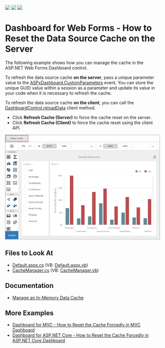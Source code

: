 <!-- default badges list -->
![](https://img.shields.io/endpoint?url=https://codecentral.devexpress.com/api/v1/VersionRange/188188660/21.2.4%2B)
[![](https://img.shields.io/badge/Open_in_DevExpress_Support_Center-FF7200?style=flat-square&logo=DevExpress&logoColor=white)](https://supportcenter.devexpress.com/ticket/details/T828692)
[![](https://img.shields.io/badge/📖_How_to_use_DevExpress_Examples-e9f6fc?style=flat-square)](https://docs.devexpress.com/GeneralInformation/403183)
<!-- default badges end -->

# Dashboard for Web Forms - How to Reset the Data Source Cache on the Server

The following example shows how you can manage the cache in the ASP.NET Web Forms Dashboard control.

To refresh the data source cache **on the server**, pass a unique parameter value to the [ASPxDashboard.CustomParameters](https://docs.devexpress.com/Dashboard/DevExpress.DashboardWeb.ASPxDashboard.CustomParameters) event. You can store the unique GUID value within a session as a parameter and update its value in your code when it is necessary to refresh the cache.

To refresh the data source cache **on the client**, you can call the [DashboardControl.reloadData](https://docs.devexpress.com/Dashboard/js-DevExpress.Dashboard.DashboardControl#js_DevExpress_Dashboard_DashboardControl_reloadData) client method.

- Click **Refresh Cache (Server)** to force the cache reset on the server.
- Click **Refresh Cache (Client)** to force the cache reset using the client API.

![](reset-cache-button.png)


## Files to Look At

* [Default.aspx.cs](/CS/WebFormsDashboardUseDifferentCaches/Default.aspx.cs) (VB: [Default.aspx.vb](/VB/WebFormsDashboardUseDifferentCaches/Default.aspx.vb))
* [CacheManager.cs](/CS/WebFormsDashboardUseDifferentCaches/CacheManager.cs) (VB: [CacheManager.vb](/VB/WebFormsDashboardUseDifferentCaches/CacheManager.vb))

## Documentation

- [Manage an In-Memory Data Cache](https://docs.devexpress.com/Dashboard/400984)

## More Examples

- [Dashboard for MVC - How to Reset the Cache Forcedly in MVC Dashboard](https://github.com/DevExpress-Examples/mvc-dashboard-use-different-caches)
- [Dashboard for ASP.NET Core - How to Reset the Cache Forcedly in ASP.NET Core Dashboard](https://github.com/DevExpress-Examples/aspnet-core-dashboard-use-different-caches)
